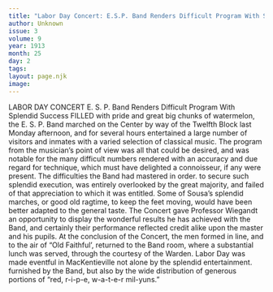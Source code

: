```yaml
---
title: "Labor Day Concert: E.S.P. Band Renders Difficult Program With Splendid Success "
author: Unknown
issue: 3
volume: 9
year: 1913
month: 25
day: 2
tags:
layout: page.njk
image:
---
```

LABOR DAY CONCERT    E. S. P. Band Renders Difficult Program With Splendid Success    FILLED with pride and great big chunks of watermelon, the E. S. P. Band marched on the Center by way of the Twelfth Block last Monday afternoon, and for several hours entertained a large number of visitors and inmates with a varied selection of classical music. The program from the musician’s point of view was all that could be desired, and was notable for the many difficult numbers rendered with an accuracy and due regard for technique, which must have delighted a connoisseur, if any were present. The difficulties the Band had mastered in order. to secure such splendid execution, was entirely overlooked by the great majority, and failed of that appreciation to which it was entitled. Some of Sousa’s splendid marches, or good old ragtime, to keep the feet moving, would have been better adapted to the general taste. The Concert gave Professor Wiegandt an opportunity to display the wonderful results he has achieved with the Band, and certainly their performance reflected credit alike upon the master and his pupils. At the conclusion of the Concert, the men formed in line, and to the air of “Old Faithful’, returned to the Band room, where a substantial lunch was served, through the courtesy of the Warden. Labor Day was made eventful in MacKentieville not alone by the splendid entertainment. furnished by the Band, but also by the wide distribution of generous portions of “red, r-i-p-e, w-a-t-e-r mil-yuns.”   




